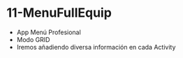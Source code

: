 # 11-MenuFullEquip
- App Menú Profesional
- Modo GRID
- Iremos añadiendo diversa información en cada Activity
